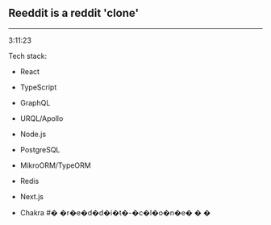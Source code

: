 ## **Reeddit is a reddit 'clone'**

---
3:11:23

Tech stack:

-   React

-   TypeScript

-   GraphQL

-   URQL/Apollo

-   Node.js

-   PostgreSQL

-   MikroORM/TypeORM

-   Redis

-   Next.js

-   Chakra
#� �r�e�d�d�i�t�-�c�l�o�n�e�
�
�
